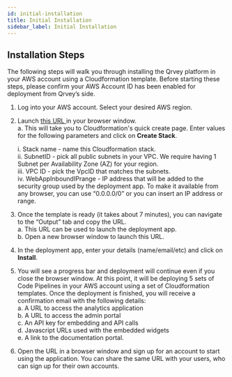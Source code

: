 ```yaml
---
id: initial-installation
title: Initial Installation
sidebar_label: Initial Installation
---
```


<div style={{textAlign: "justify"}}>


## Installation Steps
The following steps will walk you through installing the Qrvey platform in your AWS account using a Cloudformation template. Before starting these steps, please confirm your AWS Account ID has been enabled for deployment from Qrvey’s side.

1. Log into your AWS account. Select your desired AWS region.

2. Launch <a href="https://qrvey-autodeployapp.s3.amazonaws.com/autodeployappCloudformation-enterprise-6.4.json"> this URL </a> in your browser window. <br />
a. This will take you to Cloudformation's quick create page. Enter values for the following parameters and click on **Create Stack**.<br />

    i. Stack name - name this Cloudformation stack. <br />
    ii. SubnetID - pick all public subnets in your VPC. We require having 1 Subnet per Availability Zone (AZ) for your region.<br />
    iii. VPC ID - pick the VpcID that matches the subnets.<br />
    iv. WebAppInboundIPrange - IP address that will be added to the security group used by the deployment app. To make it available from any browser, you can use “0.0.0.0/0” or you can insert an IP address or range.

3. Once the template is ready (it takes about 7 minutes), you can navigate to the “Output” tab and copy the URL. <br />
a. This URL can be used to launch the deployment app. <br />
b. Open a new browser window to launch this URL.

4. In the deployment app, enter your details (name/email/etc) and click on **Install**.

5. You will see a progress bar and deployment will continue even if you close the browser window. At this point, it will be deploying 5 sets of Code Pipelines in your AWS account using a set of Cloudformation templates.
Once the deployment is finished, you will receive a confirmation email with the following details: <br />
a. A URL to access the analytics application<br />
b. A URL to access the admin portal<br />
c. An API key for embedding and API calls<br />
d. Javascript URLs used with the embedded widgets<br />
e. A link to the documentation portal.

7. Open the URL in a browser window and sign up for an account to start using the application. You can share the same URL with your users, who can sign up for their own accounts.


</div>